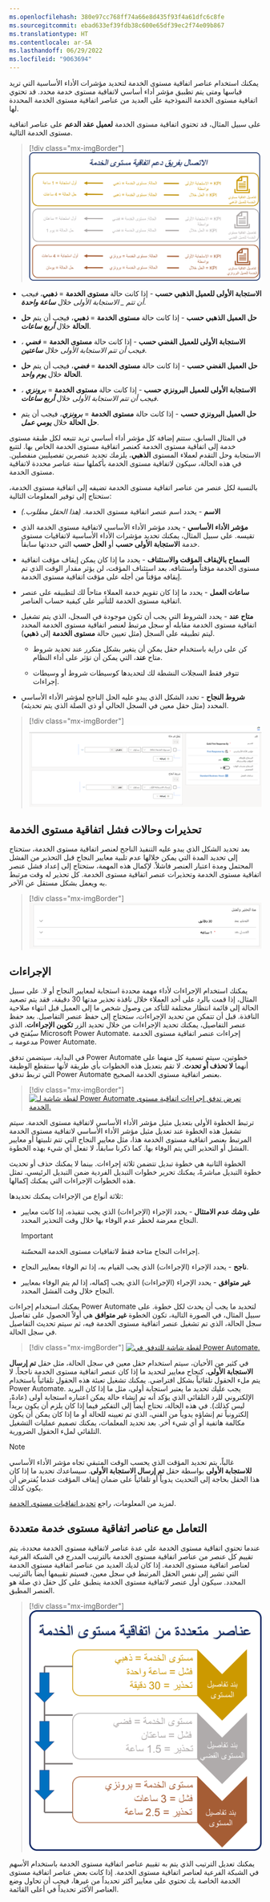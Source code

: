 ```yaml
---
ms.openlocfilehash: 380e97cc768ff74a66e8d435f93f4a61dfc6c8fe
ms.sourcegitcommit: ebad633ef39fdb38c600e65df39ec2f74e09b867
ms.translationtype: HT
ms.contentlocale: ar-SA
ms.lasthandoff: 06/29/2022
ms.locfileid: "9063694"
---
```

يمكنك استخدام عناصر اتفاقية مستوى الخدمة لتحديد مؤشرات الأداء الأساسية التي تريد قياسها ومتى يتم تطبيق مؤشر أداء أساسي لاتفاقية مستوى خدمة محدد. قد تحتوي اتفاقية مستوى الخدمة النموذجية على العديد من عناصر اتفاقية مستوى الخدمة المحددة لها.

على سبيل المثال، قد تحتوي اتفاقية مستوى الخدمة **لعميل عقد الدعم** على عناصر اتفاقية مستوى الخدمة التالية.

> [!div class="mx-imgBorder"]
> [![رسم تخطيطي يوضح اتفاقية مستوى الخدمة لعقد الدعم لعملاء المستوى الذهبي والفضي والبرونزي.](../media/support.png)](../media/support.png#lightbox)

- **الاستجابة الأولى للعميل الذهبي حسب** - إذا كانت حالة **مستوى الخدمة** = 
  ***ذهبي**، فيجب أن تتم _ *الاستجابة الأولى** خلال **_ساعة واحدة_**.

- **حل العميل الذهبي حسب** - إذا كانت حالة **مستوى الخدمة** = **_ذهبي_**، فيجب أن يتم **حل الحالة** خلال **_أربع ساعات_**.

- **الاستجابة الأولى للعميل الفضي حسب** - إذا كانت حالة **مستوى الخدمة** = 
  ***فضي** _، فيجب أن تتم_ *الاستجابة الأولى** خلال **_ساعتين_**.

- **حل العميل الفضي حسب** - إذا كانت حالة **مستوى الخدمة** = **_فضي_**، فيجب أن يتم **حل الحالة** خلال **_يوم واحد_**.

- **الاستجابة الأولى للعميل البرونزي حسب** - إذا كانت حالة **مستوى الخدمة** = 
  ***برونزي** _، فيجب أن تتم_ *الاستجابة الأولى** خلال **_أربع ساعات_**.

- **حل العميل البرونزي حسب** - إذا كانت حالة **مستوى الخدمة** = **_برونزي_**، فيجب أن يتم **حل الحالة** خلال **_يومي عمل_**.

في المثال السابق، ستتم إضافة كل مؤشر أداء أساسي تريد تتبعه لكل طبقة مستوى خدمة إلى اتفاقية مستوى الخدمة كعنصر اتفاقية مستوى الخدمة الخاص بها. لتتبع الاستجابة وحل التقدم لعملاء المستوى **الذهبي**، يلزمك تحديد عنصرين تفصيليين منفصلين. في هذه الحالة، سيكون لاتفاقية مستوى الخدمة بأكملها ستة عناصر محددة لاتفاقية مستوى الخدمة.

بالنسبة لكل عنصر من عناصر اتفاقية مستوى الخدمة تضيفه إلى اتفاقية مستوى الخدمة، ستحتاج إلى توفير المعلومات التالية:

- **الاسم** - يحدد اسم عنصر اتفاقية مستوى الخدمة. *(هذا الحقل مطلوب.)*

- **مؤشر الأداء الأساسي** - يحدد مؤشر الأداء الأساسي لاتفاقية مستوى الخدمة الذي تقيسه. على سبيل المثال، يمكنك تحديد مؤشرات الأداء الأساسية لاتفاقيات مستوى خدمة **الاستجابة الأولى حسب** أو **الحل حسب** التي حددتها سابقاً.

- **السماح بالإيقاف المؤقت والاستئناف** - يحدد ما إذا كان يمكن إيقاف مؤقت اتفاقية مستوى الخدمة مؤقتاً واستئنافه. بعد استئناف المؤقت، لن يؤثر مقدار الوقت الذي تم إيقافه مؤقتاً من أجله على مؤقت اتفاقية مستوى الخدمة.

- **ساعات العمل** - يحدد ما إذا كان تقويم خدمة العملاء متاحاً لك لتطبيقه على عنصر اتفاقية مستوى الخدمة للتأثير على كيفية حساب العناصر.

- **متاح عند** - يحدد الشروط التي يجب أن تكون موجودة في السجل، الذي يتم تشغيل اتفاقية مستوى الخدمة مقابله أو سجل مرتبط لعنصر اتفاقية مستوى الخدمة المحدد ليتم تطبيقه على السجل (مثل تعيين حالة **مستوى الخدمة** إلى **ذهبي**).

  - كن على دراية باستخدام حقل يمكن أن يتغير بشكل متكرر عند تحديد شروط متاح **عند**، التي يمكن أن تؤثر على أداء النظام.

  - تتوفر فقط السجلات النشطة لك لتحديدها كوسيطات شروط أو وسيطات إجراءات.

- **شروط النجاح** - تحدد الشكل الذي يبدو عليه الحل الناجح لمؤشر الأداء الأساسي المحدد (مثل حقل معين في السجل الحالي أو ذي الصلة الذي يتم تحديثه).

> [!div class="mx-imgBorder"]
> [![لقطة شاشة لعلامة التبويب "عام" لعنصر الاستجابة الأولى من المستوى الذهبي حسب العنصر مع معلومات مؤشر الأداء الأساسي و"متاح عند" و"شروط النجاح".](../media/item.png)](../media/item.png#lightbox)

## <a name="sla-warnings-and-failures"></a>تحذيرات وحالات فشل اتفاقية مستوى الخدمة

بعد تحديد الشكل الذي يبدو عليه التنفيذ الناجح لعنصر اتفاقية مستوى الخدمة، ستحتاج إلى تحديد المدة التي يمكن خلالها عدم تلبية معايير النجاح قبل التحذير من الفشل المحتمل ومدة اعتبار العنصر فاشلاً. لإكمال هذه المهمة، ستحتاج إلى إعداد فشل عنصر اتفاقية مستوى الخدمة وتحذيرات عنصر اتفاقية مستوى الخدمة. كل تحذير له وقت مرتبط به ويعمل بشكل مستقل عن الآخر.

> [!div class="mx-imgBorder"]
> ![لقطة شاشة لمربع حوار "مدة التحذير والفشل" مع تعيين "تحذير بعد" إلى 30 دقيقة وتعيين "فشل بعد" إلى ساعة واحدة.](../media/warning-conditions.png)

## <a name="actions"></a>الإجراءات

يمكنك استخدام الإجراءات لأداء مهمة محددة استجابة لمعايير النجاح أو لا. على سبيل المثال، إذا قمت بالرد على أحد العملاء خلال نافذة تحذير مدتها 30 دقيقة، فقد يتم تصعيد الحالة إلى قائمة انتظار مختلفة للتأكد من وصول شخص ما إلى العميل قبل انتهاء صلاحية النافذة. قبل أن تتمكن من تحديد الإجراءات، ستحتاج إلى حفظ عنصر التفاصيل. بعد حفظ عنصر التفاصيل، يمكنك تحديد الإجراءات من خلال تحديد الزر **تكوين الإجراءات**، الذي سيُفتح في Microsoft Power Automate. إجراءات عنصر اتفاقية مستوى الخدمة مدعومة بـ Power Automate.

في البداية، سيتضمن تدفق Power Automate خطوتين، سيتم تسمية كل منهما على أنهما **لا تحذف أو تحدث**. لا تقم بتعديل هذه الخطوات بأي طريقة لأنها ستقطع الوظيفة التي تربط تدفق Power Automate بعنصر اتفاقية مستوى الخدمة الصحيح.

> [!div class="mx-imgBorder"]
> [![لقطة شاشة لـ Power Automate تعرض تدفق إجراءات اتفاقية مستوى الخدمة.](../media/power-automate.png)](../media/power-automate.png#lightbox)

ترتبط الخطوة الأولى بتعديل مثيل مؤشر الأداء الأساسي لاتفاقية مستوى الخدمة. سيتم تشغيل هذه الخطوة عند تعديل مثيل مؤشر الأداء الأساسي لاتفاقية مستوى الخدمة المرتبط بعنصر اتفاقية مستوى الخدمة هذا، مثل معايير النجاح التي تتم تلبيتها أو معايير الفشل أو التحذير التي يتم الوفاء بها. كما ذكرنا سابقاً، لا تفعل أي شيء بهذه الخطوة.

الخطوة الثانية هي خطوة تبديل تتضمن ثلاثة إجراءات. بينما لا يمكنك حذف أو تحديث خطوة التبديل مباشرةً، يمكنك تحرير خطوات التبديل الفردية ضمن التبديل الرئيسي. تمثل هذه الخطوات الإجراءات التي يمكنك إكمالها.

ثلاثة أنواع من الإجراءات يمكنك تحديدها:

- **على وشك عدم الامتثال** - يحدد الإجراء (الإجراءات) الذي يجب تنفيذه، إذا كانت معايير النجاح معرضة لخطر عدم الوفاء بها خلال وقت التحذير المحدد.

    > [!IMPORTANT]
    > إجراءات النجاح متاحة فقط لاتفاقيات مستوى الخدمة المحسّنة.

- **ناجح** - يحدد الإجراء (الإجراءات) الذي يجب القيام به، إذا تم الوفاء بمعايير النجاح.

- **غير متوافق** - يحدد الإجراء (الإجراءات) الذي يجب إكماله، إذا لم يتم الوفاء بمعايير النجاح خلال وقت الفشل المحدد.

يمكنك استخدام إجراءات Power Automate لتحديد ما يجب أن يحدث لكل خطوة. على سبيل المثال، في الصورة التالية، تكون الخطوة **غير متوافق** هي أولاً الحصول على تفاصيل سجل الحالة، الذي تم تشغيل عنصر اتفاقية مستوى الخدمة فيه، ثم سيتم تحديث التفاصيل في سجل الحالة.

> [!div class="mx-imgBorder"]
> [![لقطة شاشة للتدفق في Power Automate.](../media/flow.png)](../media/flow.png#lightbox)

في كثير من الأحيان، سيتم استخدام حقل معين في سجل الحالة، مثل حقل **تم إرسال الاستجابة الأولى**، كنجاح معايير لتحديد ما إذا كان عنصر اتفاقية مستوى الخدمة ناجحاً. لا يتم ملء الحقول تلقائياً بشكل افتراضي. يمكنك تشغيل تعبئة هذه الحقول تلقائياً باستخدام Power Automate. يجب عليك تحديد ما يعتبر استجابة أولى، مثل ما إذا كان البريد الإلكتروني للرد التلقائي الذي يؤكد أنه تم إنشاء حالة يمكن اعتباره استجابة أولى (عادةً، ليس كذلك). في هذه الحالة، تحتاج أيضاً إلى التفكير فيما إذا كان يلزم أن يكون بريداً إلكترونياً تم إنشاؤه يدوياً من الفني، الذي تم تعيينه للحالة أو ما إذا كان يمكن أن يكون مكالمة هاتفية أو أي شيء آخر. بعد تحديد المعلمات، يمكنك تصميم عمليات التشغيل التلقائي لملء الحقول الضرورية.

> [!NOTE]
> غالباً، يتم تحديد المؤقت الذي يحسب الوقت المتبقي تجاه مؤشر الأداء الأساسي **للاستجابة الأولى** بواسطة حقل **تم إرسال الاستجابة الأولى**. سيساعدك تحديد ما إذا كان هذا الحقل بحاجة إلى التحديث يدوياً أو تلقائياً على ضمان إيقاف المؤقت عندما يُفترض أن يكون كذلك.

لمزيد من المعلومات، راجع [تحديد اتفاقيات مستوى الخدمة](/dynamics365/customer-engagement/customer-service/define-service-level-agreements?azure-portal=true#create-an-enhanced-sla).

## <a name="work-with-multiple-sla-items"></a>التعامل مع عناصر اتفاقية مستوى خدمة متعددة

عندما تحتوي اتفاقية مستوى الخدمة على عدة عناصر لاتفاقية مستوى الخدمة محددة، يتم تقييم كل عنصر من عناصر اتفاقية مستوى الخدمة بالترتيب المدرج في الشبكة الفرعية لعناصر اتفاقية مستوى الخدمة. إذا كان لديك العديد من عناصر اتفاقية مستوى الخدمة التي تشير إلى نفس الحقل المرتبط في سجل معين، فسيتم تقييمها أيضاً بالترتيب المحدد. سيكون أول عنصر لاتفاقية مستوى الخدمة ينطبق على كل حقل ذي صلة هو العنصر المطبق.

> [!div class="mx-imgBorder"]
> [![رسم تخطيطي يوضح تدفق عناصر اتفاقية مستوى الخدمة المتعددة.](../media/multiple-items.png)](../media/multiple-items.png#lightbox)

يمكنك تعديل الترتيب الذي يتم به تقييم عناصر اتفاقية مستوى الخدمة باستخدام الأسهم في الشبكة الفرعية لعناصر اتفاقية مستوى الخدمة. إذا كانت بعض عناصر اتفاقية مستوى الخدمة الخاصة بك تحتوي على معايير أكثر تحديداً من غيرها، فيجب أن تحاول وضع العناصر الأكثر تحديداً في أعلى القائمة.
